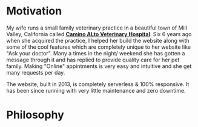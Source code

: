 # Motivation
My wife runs a small family veterinary practice in a beautiful town of Mill Valley, California called **[Camino ALto Veterinary Hospital](https://caminoaltovet.com/)**. 
Six 6 years ago when she acquired the practice, I helped her build the website along with some of the cool features which are completely unique to her website like "Ask your doctor". 
Many a times in the night/ weekend she has gotten a message through it and has replied to provide quality care for her pet family. Making "Online" appintments is very easy and intuitive and she get many requests per day.

The website, built in 2013, is completely serverless & 100% responsive. It has been since running with very little maintenance and zero downtime. 

# Philosophy
